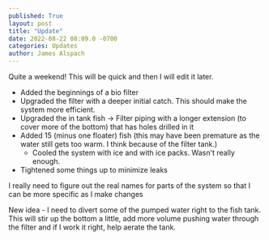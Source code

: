 ```yaml
---
published: True
layout: post
title: "Update"
date: 2022-08-22 08:09.0 -0700
categories: Updates
author: James Alspach
---
```

Quite a weekend!
This will be quick and then I will edit it later.
* Added the beginnings of a bio filter
* Upgraded the filter with a deeper initial catch. This should make the system more efficient.
* Upgraded the in tank fish -> Filter piping with a longer extension (to  cover more of the bottom) that has holes drilled in it
* Added 15 (minus one floater) fish (this may have been premature as the water still gets too warm. I think because of the filter tank.)
    * Cooled the system with ice and with ice packs. Wasn't really enough.
* Tightened some things up to minimize leaks

I really need to figure out the real names for parts of the system so that I can be more specific as I make changes

New idea - I need to divert some of the pumped water right to the fish tank. This will stir up the bottom a little, add more volume pushing water through the filter and if I work it right, help aerate the tank.